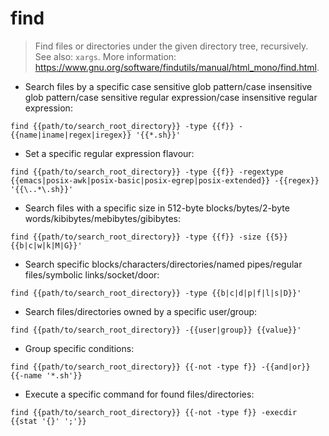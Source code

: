 # find

> Find files or directories under the given directory tree, recursively.
> See also: `xargs`.
> More information: <https://www.gnu.org/software/findutils/manual/html_mono/find.html>.

- Search files by a specific case sensitive glob pattern/case insensitive glob pattern/case sensitive regular expression/case insensitive regular expression:

`find {{path/to/search_root_directory}} -type {{f}} -{{name|iname|regex|iregex}} '{{*.sh}}'`

- Set a specific regular expression flavour:

`find {{path/to/search_root_directory}} -type {{f}} -regextype {{emacs|posix-awk|posix-basic|posix-egrep|posix-extended}} -{{regex}} '{{\..*\.sh}}'`

- Search files with a specific size in 512-byte blocks/bytes/2-byte words/kibibytes/mebibytes/gibibytes:

`find {{path/to/search_root_directory}} -type {{f}} -size {{5}}{{b|c|w|k|M|G}}'`

- Search specific blocks/characters/directories/named pipes/regular files/symbolic links/socket/door:

`find {{path/to/search_root_directory}} -type {{b|c|d|p|f|l|s|D}}'`

- Search files/directories owned by a specific user/group:

`find {{path/to/search_root_directory}} -{{user|group}} {{value}}'`

- Group specific conditions:

`find {{path/to/search_root_directory}} {{-not -type f}} -{{and|or}} {{-name '*.sh'}}`

- Execute a specific command for found files/directories:

`find {{path/to/search_root_directory}} {{-not -type f}} -execdir {{stat '{}' ';'}}`
